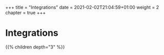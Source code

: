 +++
title = "Integrations"
date = 2021-02-02T21:04:59+01:00
weight = 2
chapter = true
+++

# Integrations

{{% children depth="3" %}}